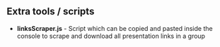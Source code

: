 ## Extra tools / scripts
- **linksScraper.js** - Script which can be copied and pasted inside the console to scrape and download all presentation links in a group
